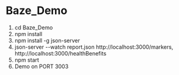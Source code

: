 # Baze_Demo
1. cd Baze_Demo
2. npm install
3. npm install -g json-server
4. json-server --watch report.json
http://localhost:3000/markers,  http://localhost:3000/healthBenefits
3. npm start
4. Demo on PORT 3003
